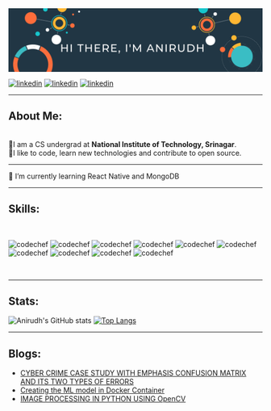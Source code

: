 

<img align="center" src="https://github.com/Anirudh265/Anirudh265/blob/main/Colorful%20Business%20Data%20General%20Linkedin%20Banner.png">

<!--# <p align='center'>Hi there 👋, I'm Anirudh</p> -->

[<img src='https://img.shields.io/badge/LinkedIn-0077B5?style=for-the-badge&logo=linkedin&logoColor=white' alt='linkedin' height='40'>](https://www.linkedin.com/in/https://www.linkedin.com/in/anirudh-b-2807b61b1//)
[<img src='https://img.shields.io/badge/Gmail-D14836?style=for-the-badge&logo=gmail&logoColor=white' alt='linkedin' height='40'>](mailto:anirudhbhasin265@gmail.com)
[<img src='https://img.shields.io/badge/-CodeChef-5B4638?style=for-the-badge&logo=CodeChef&logoColor=white' alt='linkedin' height='40'>](https://www.codechef.com/users/lucifer1612)

---

## About Me:
<br>
🔹I am a CS undergrad at <strong>National Institute of Technology, Srinagar</strong>. <br>
🔹I like to code, learn new technologies and contribute to open source.

---

🌱 I’m currently learning React Native and MongoDB 
 
 ---

## Skills:
<!-- --><br>
<p float='left'>
<img src='https://img.shields.io/badge/C%2B%2B-00599C?style=for-the-badge&logo=c%2B%2B&logoColor=white' alt='codechef' height='40'>
<img src='https://img.shields.io/badge/Docker-2CA5E0?style=for-the-badge&logo=docker&logoColor=white' alt='codechef' height='40'>
<img src='https://img.shields.io/badge/Python-FFD43B?style=for-the-badge&logo=python&logoColor=darkgreen' alt='codechef' height='40'>
<img src='https://img.shields.io/badge/Android_Studio-3DDC84?style=for-the-badge&logo=android-studio&logoColor=white' alt='codechef' height='40'>
<img src='https://img.shields.io/badge/Linux-FCC624?style=for-the-badge&logo=linux&logoColor=black' alt='codechef' height='40'>
<img src='https://img.shields.io/badge/Java-ED8B00?style=for-the-badge&logo=java&logoColor=white' alt='codechef' height='40'>
<img src='https://img.shields.io/badge/Visual_Studio_Code-0078D4?style=for-the-badge&logo=visual%20studio%20code&logoColor=white' alt='codechef' height='40'>
<img src='https://img.shields.io/badge/SciPy-654FF0?style=for-the-badge&logo=SciPy&logoColor=white' alt='codechef' height='40'>
<img src='https://img.shields.io/badge/Numpy-777BB4?style=for-the-badge&logo=numpy&logoColor=white' alt='codechef' height='40'>
<img src='https://img.shields.io/badge/Pandas-2C2D72?style=for-the-badge&logo=pandas&logoColor=white' alt='codechef' height='40'>
</p>

<br>


---
## Stats:

<p float='left'>
 
![Anirudh's GitHub stats](https://github-readme-stats.vercel.app/api?username=Anirudh265&show_icons=true)
[![Top Langs](https://github-readme-stats.vercel.app/api/top-langs/?username=Anirudh265&layout=compact)](https://github.com/anuraghazra/github-readme-stats&theme=tokyonight)
 
</p>

---

## Blogs:

- [CYBER CRIME CASE STUDY WITH EMPHASIS CONFUSION MATRIX AND ITS TWO TYPES OF ERRORS](https://anibmytask5.blogspot.com/2021/06/crime-case-study-with-emphasis.html)<br>
- [Creating the ML model in Docker Container ](https://anibmytask1.blogspot.com/2021/05/creating-ml-model-in-docker-container.html)<br>
- [IMAGE PROCESSING IN PYTHON USING OpenCV](https://anibmytask4.blogspot.com/2021/06/processing-in-python-using-opencv.html)<br>

